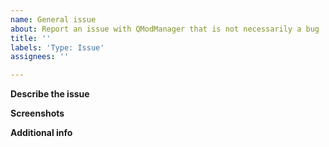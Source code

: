 ```yaml
---
name: General issue
about: Report an issue with QModManager that is not necessarily a bug
title: ''
labels: 'Type: Issue'
assignees: ''

---
```


**Describe the issue**
<!-- A clear and concise description of what the issue is. -->

**Screenshots**
<!-- If applicable, add screenshots to help explain your problem. -->

**Additional info**
<!-- Add any other context about the problem here. -->
